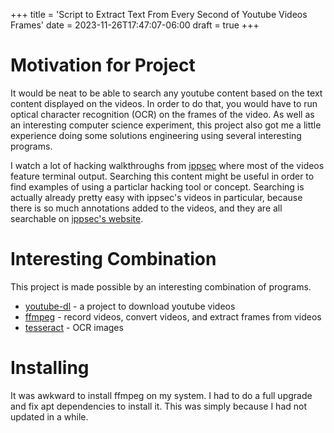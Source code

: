 +++
title = 'Script to Extract Text From Every Second of Youtube Videos Frames'
date = 2023-11-26T17:47:07-06:00
draft = true
+++

# Motivation for Project
It would be neat to be able to search any youtube content based on the text content displayed on the videos.
In order to do that, you would have to run optical character recognition (OCR) on the frames of the video.
As well as an interesting computer science experiment, this project also got me a little experience doing some solutions engineering using several interesting programs.

I watch a lot of hacking walkthroughs from [ippsec](https://www.youtube.com/@ippsec) where most of the videos feature terminal output.
Searching this content might be useful in order to find examples of using a particlar hacking tool or concept.
Searching is actually already pretty easy with ippsec's videos in particular, because there is so much annotations added to the videos, and they are all searchable on [ippsec's website](https://ippsec.rocks/).

# Interesting Combination
This project is made possible by an interesting combination of programs.
- [youtube-dl](https://github.com/ytdl-org/youtube-dl) - a project to download youtube videos
- [ffmpeg](https://github.com/ytdl-org/youtube-dl) - record videos, convert videos, and extract frames from videos
- [tesseract](https://github.com/tesseract-ocr/tesseract) - OCR images

# Installing
It was awkward to install ffmpeg on my system.
I had to do a full upgrade and fix apt dependencies to install it.
This was simply because I had not updated in a while.
